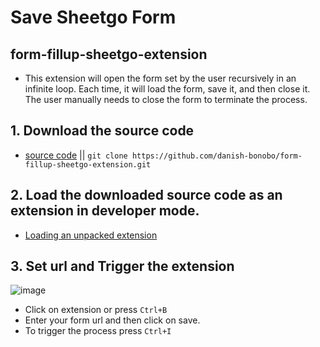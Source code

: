 # Save Sheetgo Form

## form-fillup-sheetgo-extension
- This extension will open the form set by the user recursively in an infinite loop. Each time, it will load the form, save it, and then close it. The user manually needs to close the form to terminate the process.

## 1. Download the source code
- [source code](https://github.com/danish-bonobo/form-fillup-sheetgo-extension.git)  || `git clone https://github.com/danish-bonobo/form-fillup-sheetgo-extension.git`

## 2. Load the downloaded source code as an extension in developer mode.
- [Loading an unpacked extension](https://developer.chrome.com/docs/extensions/mv3/getstarted/development-basics/#load-unpacked)

## 3. Set url and Trigger the extension
![image](https://github.com/danish-bonobo/data_extraction/assets/99329967/81c7d662-8286-4615-aabc-0770a19c8a0a)
- Click on extension or press `Ctrl+B`
- Enter your form url and then click on save.
- To trigger the process press `Ctrl+I`
